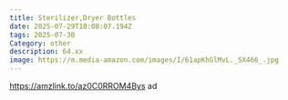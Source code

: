 ```yaml
---
title: Sterilizer,Dryer Bottles
date: 2025-07-29T10:08:07.194Z
tags: 2025-07-30
Category: other
description: 64.xx
image: https://m.media-amazon.com/images/I/61apKhGlMvL._SX466_.jpg
---
```

https://amzlink.to/az0C0RROM4Bys   ad